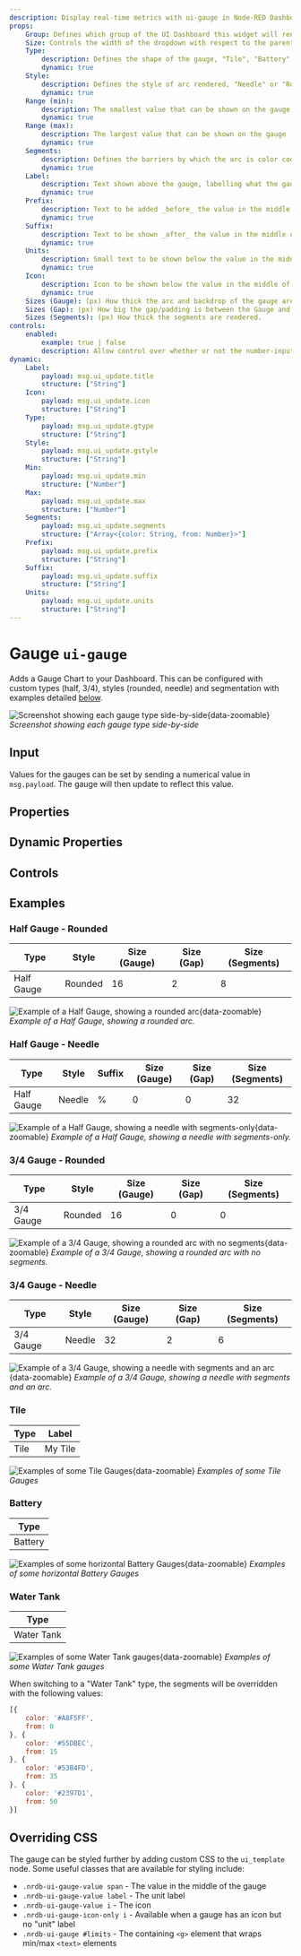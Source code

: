 ```yaml
---
description: Display real-time metrics with ui-gauge in Node-RED Dashboard 2.0 for immediate data visualization.
props:
    Group: Defines which group of the UI Dashboard this widget will render in.
    Size: Controls the width of the dropdown with respect to the parent group. Maximum value is the width of the group.
    Type:
        description: Defines the shape of the gauge, "Tile", "Battery", "Water Tank", "Half Gauge" or "3/4 Gauge"
        dynamic: true
    Style:
        description: Defines the style of arc rendered, "Needle" or "Rounded"
        dynamic: true
    Range (min):
        description: The smallest value that can be shown on the gauge
        dynamic: true
    Range (max):
        description: The largest value that can be shown on the gauge
        dynamic: true
    Segments:
        description: Defines the barriers by which the arc is color coded. These segments can also be shown on the gauge.
        dynamic: true
    Label:
        description: Text shown above the gauge, labelling what the gauge is showing.
        dynamic: true
    Prefix:
        description: Text to be added _before_ the value in the middle of the gauge.
        dynamic: true
    Suffix:
        description: Text to be shown _after_ the value in the middle of the gauge.
        dynamic: true
    Units:
        description: Small text to be shown below the value in the middle of the gauge.
        dynamic: true
    Icon:
        description: Icon to be shown below the value in the middle of the gauge. Uses <a href="https://pictogrammers.com/library/mdi/">Material Designs Icon</a>, no need to include the <code>mdi-</code> prefix.
        dynamic: true
    Sizes (Gauge): (px) How thick the arc and backdrop of the gauge are rendered.
    Sizes (Gap): (px) How big the gap/padding is between the Gauge and the "Segments"
    Sizes (Segments): (px) How thick the segments are rendered.
controls:
    enabled:
        example: true | false
        description: Allow control over whether or not the number-input is enabled
dynamic:
    Label:
        payload: msg.ui_update.title
        structure: ["String"]
    Icon:
        payload: msg.ui_update.icon
        structure: ["String"]
    Type:
        payload: msg.ui_update.gtype
        structure: ["String"]
    Style:
        payload: msg.ui_update.gstyle
        structure: ["String"]
    Min:
        payload: msg.ui_update.min
        structure: ["Number"]
    Max:
        payload: msg.ui_update.max
        structure: ["Number"]
    Segments:
        payload: msg.ui_update.segments
        structure: ["Array<{color: String, from: Number}>"]
    Prefix:
        payload: msg.ui_update.prefix
        structure: ["String"]
    Suffix:
        payload: msg.ui_update.suffix
        structure: ["String"]
    Units:
        payload: msg.ui_update.units
        structure: ["String"]
---
```



<script setup>
    import AddedIn from '../../components/AddedIn.vue';
    import TryDemo from "./../../components/TryDemo.vue";
</script>

<TryDemo href="gauge">

# Gauge `ui-gauge` <AddedIn version="1.1.0"/>

</TryDemo>

Adds a Gauge Chart to your Dashboard. This can be configured with custom types (half, 3/4), styles (rounded, needle) and segmentation with examples detailed [below](#examples).

![Screenshot showing each gauge type side-by-side](/images/node-examples/ui-gauge-types.png "Screenshot showing each gauge type side-by-side"){data-zoomable}
_Screenshot showing each gauge type side-by-side_

## Input

Values for the gauges can be set by sending a numerical value in `msg.payload`. The gauge will then update to reflect this value.

## Properties

<PropsTable/>

## Dynamic Properties

<DynamicPropsTable/>

## Controls

<ControlsTable/>

## Examples

### Half Gauge - Rounded

| Type | Style | Size (Gauge) | Size (Gap) | Size (Segments) |
| --- | --- | --- | --- | --- |
| Half Gauge | Rounded | 16 | 2 | 8 |

![Example of a Half Gauge, showing a rounded arc](/images/node-examples/ui-gauge-half-rounded.png "Example of a Half Gauge, showing a rounded arc"){data-zoomable}
*Example of a Half Gauge, showing a rounded arc.*

### Half Gauge - Needle

| Type | Style | Suffix | Size (Gauge) | Size (Gap) | Size (Segments) |
| --- | --- | --- | --- | --- | --- |
| Half Gauge | Needle | % | 0 | 0 | 32 |

![Example of a Half Gauge, showing a needle with segments-only](/images/node-examples/ui-gauge-half-needle.png "Example of a Half Gauge, showing a needle with segments-only"){data-zoomable}
*Example of a Half Gauge, showing a needle with segments-only.*

### 3/4 Gauge - Rounded

| Type | Style | Size (Gauge) | Size (Gap) | Size (Segments) |
| --- | --- | --- | --- | --- |
| 3/4 Gauge | Rounded | 16 | 0 | 0 |

![Example of a 3/4 Gauge, showing a rounded arc with no segments](/images/node-examples/ui-gauge-34-rounded.png "Example of a 3/4 Gauge, showing a rounded arc with no segments"){data-zoomable}
*Example of a 3/4 Gauge, showing a rounded arc with no segments.*

### 3/4 Gauge - Needle

| Type | Style | Size (Gauge) | Size (Gap) | Size (Segments) |
| --- | --- | --- | --- | --- |
| 3/4 Gauge | Needle | 32 | 2 | 6 |

![Example of a 3/4 Gauge, showing a needle with segments and an arc](/images/node-examples/ui-gauge-34-needle.png "Example of a 3/4 Gauge, showing a needle with segments and an arc"){data-zoomable}
*Example of a 3/4 Gauge, showing a needle with segments and an arc.*

### Tile

| Type | Label |
| --- | --- |
| Tile | My Tile |

![Examples of some Tile Gauges](/images/node-examples/ui-gauge-tiles.png "Examples of some Tile Gauges"){data-zoomable}
*Examples of some Tile Gauges*

### Battery <AddedIn version="1.15.0" />

| Type |
| --- |
| Battery |

![Examples of some horizontal Battery Gauges](/images/node-examples/ui-gauge-battery.png "Examples of some Battery Gauges"){data-zoomable}
*Examples of some horizontal Battery Gauges*

### Water Tank <AddedIn version="1.15.0" />

| Type |
| --- |
| Water Tank |

![Examples of some Water Tank gauges](/images/node-examples/ui-gauge-water-tank.png "Examples of some Water Tank gauges"){data-zoomable}
*Examples of some Water Tank gauges*

When switching to a "Water Tank" type, the segments will be overridden with the following values:

```js
[{
    color: '#A8F5FF',
    from: 0
}, {
    color: '#55DBEC',
    from: 15
}, {
    color: '#53B4FD',
    from: 35
}, {
    color: '#2397D1',
    from: 50
}]
```

## Overriding CSS

The gauge can be styled further by adding custom CSS to the `ui_template` node. Some useful classes that are available for styling include:

- `.nrdb-ui-gauge-value span` - The value in the middle of the gauge
- `.nrdb-ui-gauge-value label` - The unit label
- `.nrdb-ui-gauge-value i` - The icon
- `.nrdb-ui-gauge-icon-only i` - Available when a gauge has an icon but no "unit" label
- `.nrdb-ui-gauge #limits` - The containing `<g>` element that wraps min/max `<text>` elements

